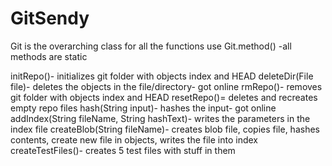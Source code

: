 # GitSendy

Git is the overarching class for all the functions
use Git.method() -all methods are static

initRepo()- initializes git folder with objects index and HEAD
deleteDir(File file)- deletes the objects in the file/directory- got online
rmRepo()- removes git folder with objects index and HEAD
resetRepo()= deletes and recreates empty repo files
hash(String input)- hashes the input- got online
addIndex(String fileName, String hashText)- writes the parameters in the index file
createBlob(String fileName)- creates blob file, copies file, hashes contents, create new file in objects, writes the file into index
createTestFiles()- creates 5 test files with stuff in them